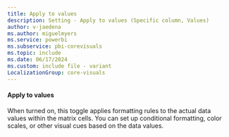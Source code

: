 ```yaml
---
title: Apply to values
description: Setting - Apply to values (Specific column, Values)
author: v-jaedena
ms.author: miguelmyers
ms.service: powerbi
ms.subservice: pbi-corevisuals
ms.topic: include
ms.date: 06/17/2024
ms.custom: include file - variant
LocalizationGroup: core-visuals
---
```

#### Apply to values

When turned on, this toggle applies formatting rules to the actual data values within the matrix cells. You can set up conditional formatting, color scales, or other visual cues based on the data values.

